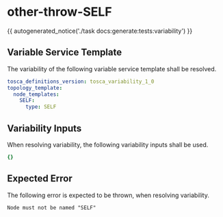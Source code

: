 # other-throw-SELF

{{ autogenerated_notice('./task docs:generate:tests:variability') }}


## Variable Service Template

The variability of the following variable service template shall be resolved.

```yaml linenums="1"
tosca_definitions_version: tosca_variability_1_0
topology_template:
  node_templates:
    SELF:
      type: SELF
```

## Variability Inputs

When resolving variability, the following variability inputs shall be used.

```yaml linenums="1"
{}
```




## Expected Error

The following error is expected to be thrown, when resolving variability.

```text linenums="1"
Node must not be named "SELF"
```
